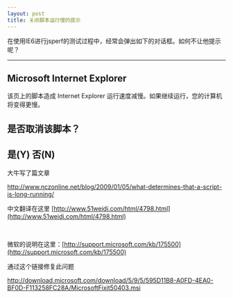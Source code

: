 ```yaml
---
layout: post
title: 关闭脚本运行慢的提示
---
```

在使用IE6进行jsperf的测试过程中，经常会弹出如下的对话框。如何不让他提示呢？

---------------------------
Microsoft Internet Explorer
---------------------------
该页上的脚本造成 Internet Explorer 运行速度减慢。如果继续运行，您的计算机将变得更慢。

是否取消该脚本？
---------------------------
是(Y) 否(N) 
---------------------------

大牛写了篇文章

http://www.nczonline.net/blog/2009/01/05/what-determines-that-a-script-is-long-running/

中文翻译在这里&nbsp;[http://www.51weidi.com/html/4798.html](http://www.51weidi.com/html/4798.html)

&nbsp;

微软的说明在这里：[http://support.microsoft.com/kb/175500](http://support.microsoft.com/kb/175500)

通过这个链接修复此问题

http://download.microsoft.com/download/5/9/5/595D11B8-A0FD-4EA0-BF0D-F113258FC28A/MicrosoftFixit50403.msi

&nbsp;

&nbsp;

&nbsp;
